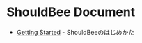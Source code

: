 # ShouldBee Document


* [Getting Started] - ShouldBeeのはじめかた


[Getting Started]: https://github.com/shouldbee/shouldbee/blob/master/getting-started.md